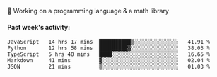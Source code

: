 
:large_blue_circle: Working on a programming language & a math library

#### Past week's activity:
<!--START_SECTION:waka-->
```text
JavaScript   14 hrs 17 mins  ██████████▒░░░░░░░░░░░░░░   41.91 % 
Python       12 hrs 58 mins  █████████▓░░░░░░░░░░░░░░░   38.03 % 
TypeScript   5 hrs 40 mins   ████░░░░░░░░░░░░░░░░░░░░░   16.65 % 
Markdown     41 mins         ▓░░░░░░░░░░░░░░░░░░░░░░░░   02.04 % 
JSON         21 mins         ▒░░░░░░░░░░░░░░░░░░░░░░░░   01.03 % 
```
<!--END_SECTION:waka-->

